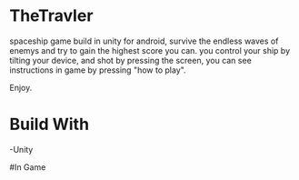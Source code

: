 # TheTravler

spaceship game build in unity for android, survive the endless waves of enemys and try to gain the highest score
you can.
you control your ship by tilting your device, and shot by pressing the screen, you can see instructions in game by pressing "how to play".

Enjoy.

# Build With

-Unity

#In Game
